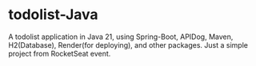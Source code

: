 # todolist-Java
A todolist application in Java 21, using Spring-Boot, APIDog, Maven, H2(Database), Render(for deploying), and other packages. Just a simple project from RocketSeat event.
